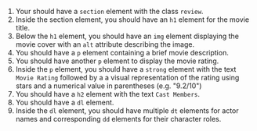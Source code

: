 1. Your should have a `section` element with the class `review`.
2. Inside the section element, you should have an `h1` element for the movie title.
3. Below the `h1` element, you should have an `img` element displaying the movie cover with an `alt` attribute describing the image.
4. You should have a `p` element containing a brief movie description.
5. You should have another `p` element to display the movie rating.
6. Inside the `p` element, you should have a `strong` element with the text `Movie Rating` followed by a a visual representation of the rating using stars and a numerical value in parentheses (e.g. "9.2/10")
7. You should have a `h2` element with the text `Cast Members`.
8. You should have a `dl` element.
9. Inside the `dl` element, you should have multiple `dt` elements for actor names and corresponding `dd` elements for their character roles.
